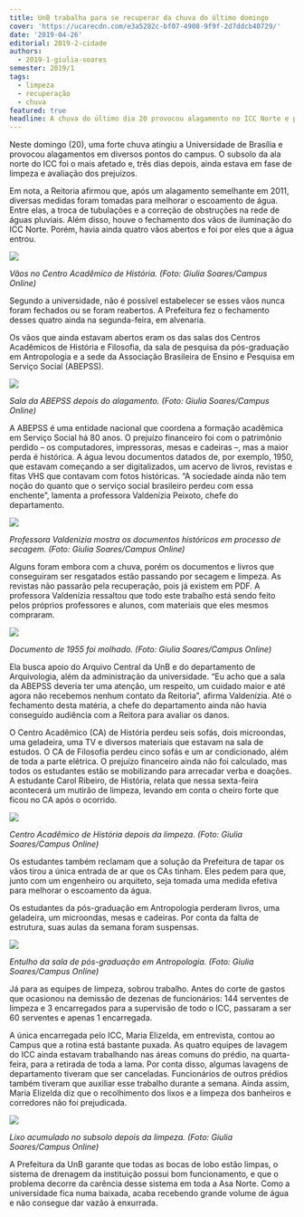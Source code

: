 ```yaml
---
title: UnB trabalha para se recuperar da chuva do último domingo
cover: 'https://ucarecdn.com/e3a5282c-bf07-4908-9f9f-2d7ddcb40729/'
date: '2019-04-26'
editorial: 2019-2-cidade
authors:
  - 2019-1-giulia-soares
semester: 2019/1
tags:
  - limpeza
  - recuperação
  - chuva
featured: true
headline: A chuva do último dia 20 provocou alagamento no ICC Norte e perda de materiais
---
```

Neste domingo (20), uma forte chuva atingiu a Universidade de Brasília e provocou alagamentos em diversos pontos do campus. O subsolo da ala norte do ICC foi o mais afetado e, três dias depois, ainda estava em fase de limpeza e avaliação dos prejuízos. 

Em nota, a Reitoria afirmou que, após um alagamento semelhante em 2011, diversas medidas foram tomadas para melhorar o escoamento de água. Entre elas, a troca de tubulações e a correção de obstruções na rede de águas pluviais. Além disso, houve o fechamento dos vãos de iluminação do ICC Norte. Porém, havia ainda quatro vãos abertos e foi por eles que a água entrou. 

![](https://ucarecdn.com/feb246a8-e829-4d89-a14f-6c7f73ee037a/)

_Vãos no Centro Acadêmico de História. (Foto: Giulia Soares/Campus Online)_

Segundo a universidade, não é possível estabelecer se esses vãos nunca foram fechados ou se foram reabertos. A Prefeitura fez o fechamento desses quatro ainda na segunda-feira, em alvenaria.

Os vãos que ainda estavam abertos eram os das salas dos Centros Acadêmicos de História e Filosofia, da sala de pesquisa da pós-graduação em Antropologia e a sede da Associação Brasileira de Ensino e Pesquisa em Serviço Social (ABEPSS).

![](https://ucarecdn.com/2def7696-8de2-4a00-9fcc-0c6db3acf3a6/)

_Sala da ABEPSS depois do alagamento. (Foto: Giulia Soares/Campus Online)_

A ABEPSS é uma entidade nacional que coordena a formação acadêmica em Serviço Social há 80 anos. O prejuízo financeiro foi com o patrimônio perdido – os computadores, impressoras, mesas e cadeiras –, mas a maior perda é histórica. A água levou documentos datados de, por exemplo, 1950, que estavam começando a ser digitalizados, um acervo de livros, revistas e fitas VHS que contavam com fotos históricas. “A sociedade ainda não tem noção do quanto que o serviço social brasileiro perdeu com essa enchente”, lamenta a professora Valdenízia Peixoto, chefe do departamento. 

![](https://ucarecdn.com/ed95fd36-fcda-4b05-99c8-c2ddc86ed40b/)

_Professora Valdenizia mostra os documentos históricos em processo de secagem. (Foto: Giulia Soares/Campus Online)_

Alguns foram embora com a chuva, porém os documentos e livros que conseguiram ser resgatados estão passando por secagem e limpeza. As revistas não passarão pela recuperação, pois já existem em PDF. A professora Valdenízia ressaltou que todo este trabalho está sendo feito pelos próprios professores e alunos, com materiais que eles mesmos compraram. 

![](https://ucarecdn.com/f5b7cb8c-6927-4554-897a-06c11383efff/)

_Documento de 1955 foi molhado. (Foto: Giulia Soares/Campus Online)_

Ela busca apoio do Arquivo Central da UnB e do departamento de Arquivologia, além da administração da universidade. “Eu acho que a sala da ABEPSS deveria ter uma atenção, um respeito, um cuidado maior e até agora não recebemos nenhum contato da Reitoria”, afirma Valdenízia. Até o fechamento desta matéria, a chefe do departamento ainda não havia conseguido audiência com a Reitora para avaliar os danos. 

O Centro Acadêmico (CA) de História perdeu seis sofás, dois microondas, uma geladeira, uma TV e diversos materiais que estavam na sala de estudos. O CA de Filosofia perdeu cinco sofás e um ar condicionado, além de toda a parte elétrica. O prejuízo financeiro ainda não foi calculado, mas todos os estudantes estão se mobilizando para arrecadar verba e doações. A estudante Carol Ribeiro, de História, relata que nessa sexta-feira acontecerá um mutirão de limpeza, levando em conta o cheiro forte que ficou no CA após o ocorrido. 

![](https://ucarecdn.com/9248c04c-36bf-4452-9787-c3c4ccf241a8/)

_Centro Acadêmico de História depois da limpeza. (Foto: Giulia Soares/Campus Online)_

Os estudantes também reclamam que a solução da Prefeitura de tapar os vãos tirou a única entrada de ar que os CAs tinham. Eles pedem para que, junto com um engenheiro ou arquiteto, seja tomada uma medida efetiva para melhorar o escoamento da água. 

Os estudantes da pós-graduação em Antropologia perderam livros, uma geladeira, um microondas, mesas e cadeiras. Por conta da falta de estrutura, suas aulas da semana foram suspensas. 

![](https://ucarecdn.com/9232c010-0052-45dd-a11d-3633a9381c65/)

_Entulho da sala de pós-graduação em Antropologia. (Foto: Giulia Soares/Campus Online)_

Já para as equipes de limpeza, sobrou trabalho. Antes do corte de gastos que ocasionou na demissão de dezenas de funcionários: 144 serventes de limpeza e 3 encarregados para a supervisão de todo o ICC, passaram a ser 60 serventes e apenas 1 encarregada. 

A única encarregada pelo ICC, Maria Elizelda, em entrevista, contou ao Campus que a rotina está bastante puxada. As quatro equipes de lavagem do ICC ainda estavam trabalhando nas áreas comuns do prédio, na quarta-feira, para a retirada de toda a lama. Por conta disso, algumas lavagens de departamento tiveram que ser canceladas. Funcionários de outros prédios também tiveram que auxiliar esse trabalho durante a semana. Ainda assim, Maria Elizelda diz que o recolhimento dos lixos e a limpeza dos banheiros e corredores não foi prejudicada. 

![](https://ucarecdn.com/f6704f12-2b26-4d82-afd4-dfefb2b384e2/)

_Lixo acumulado no subsolo depois da limpeza. (Foto: Giulia Soares/Campus Online)_

A Prefeitura da UnB garante que todas as bocas de lobo estão limpas, o sistema de drenagem da instituição possui bom funcionamento, e que o problema decorre da carência desse sistema em toda a Asa Norte. Como a universidade fica numa baixada, acaba recebendo grande volume de água e não consegue dar vazão à enxurrada.
